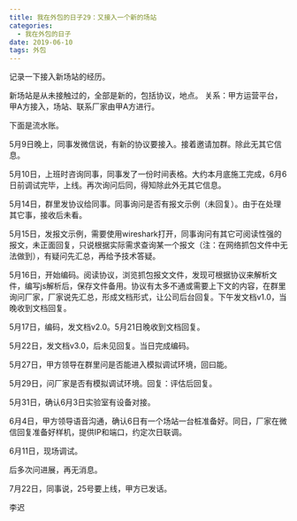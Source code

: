 ```yaml
---
title: 我在外包的日子29：又接入一个新的场站
categories:
  - 我在外包的日子
date: 2019-06-10
tags: 外包
---
```

记录一下接入新场站的经历。  

<!-- more -->

新场站是从未接触过的，全部是新的，包括协议，地点。
关系：甲方运营平台，甲A方接入，场站、联系厂家由甲A方进行。

下面是流水账。  

5月9日晚上，同事发微信说，有新的协议要接入。接着邀请加群。除此无其它信息。  

5月10日，上班时咨询同事，同事发了一份时间表格。大约本月底施工完成，6月6日前调试完毕，上线。再次询问后同，得知除此外无其它信息。

5月14日，群里发协议给同事。同事询问是否有报文示例（未回复）。由于在处理其它事，接收后未看。 

5月15日，发报文示例，需要使用wireshark打开，同事询问有其它可阅读性强的报文，未正面回复，只说根据实际需求查询某一个报文（注：在网络抓包文件中无法做到），有疑问先汇总，再给予技术答疑。

5月16日，开始编码。阅读协议，浏览抓包报文文件，发现可根据协议来解析文件，编写js解析后，保存文件备用。协议有太多不通或需要上下文的内容，在群里询问厂家，厂家说先汇总，形成文档形式，让公司后台回复。下午发文档v1.0，当晚收到文档回复。

5月17日，编码，发文档v2.0。5月21日晚收到文档回复。  

5月22日，发文档v3.0，后未见回复。当日完成编码。

5月27日，甲方领导在群里问是否能进入模拟调试环境，回曰能。

5月29日，问厂家是否有模拟调试环境。回复：评估后回复。

5月31日，确认6月3日实验室有设备对接。

6月4日，甲方领导语音沟通，确认6日有一个场站一台桩准备好。同日，厂家在微信回复准备好样机，提供IP和端口，约定次日联调。

6月11日，现场调试。

后多次问进展，再无消息。

7月22日，同事说，25号要上线，甲方已发话。

李迟 
